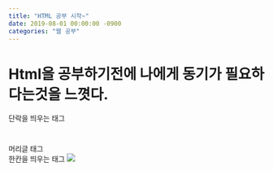```yaml
---
title: "HTML 공부 시작~"
date: 2019-08-01 00:00:00 -0900
categories: "웹 공부"
---
```



# Html을 공부하기전에 나에게 동기가 필요하다는것을 느꼇다.

<p></p> 단락을 띄우는 태그
<h1></h1> 머리글 태그
<br> 한칸을 띄우는 태그
<img src="사진 주소">
